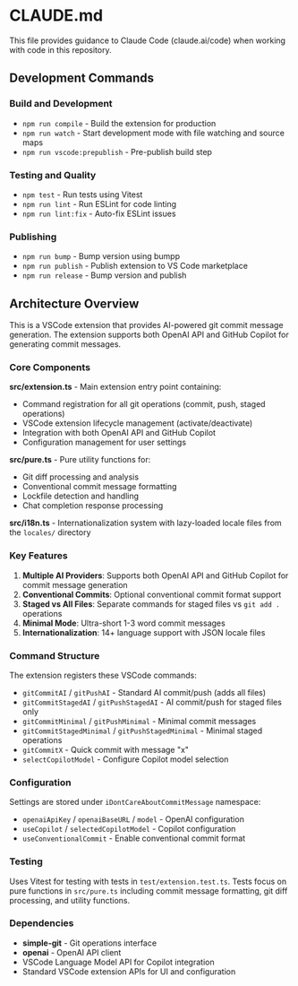 # CLAUDE.md

This file provides guidance to Claude Code (claude.ai/code) when working with code in this repository.

## Development Commands

### Build and Development
- `npm run compile` - Build the extension for production
- `npm run watch` - Start development mode with file watching and source maps
- `npm run vscode:prepublish` - Pre-publish build step

### Testing and Quality
- `npm test` - Run tests using Vitest
- `npm run lint` - Run ESLint for code linting
- `npm run lint:fix` - Auto-fix ESLint issues

### Publishing
- `npm run bump` - Bump version using bumpp
- `npm run publish` - Publish extension to VS Code marketplace
- `npm run release` - Bump version and publish

## Architecture Overview

This is a VSCode extension that provides AI-powered git commit message generation. The extension supports both OpenAI API and GitHub Copilot for generating commit messages.

### Core Components

**src/extension.ts** - Main extension entry point containing:
- Command registration for all git operations (commit, push, staged operations)
- VSCode extension lifecycle management (activate/deactivate)
- Integration with both OpenAI API and GitHub Copilot
- Configuration management for user settings

**src/pure.ts** - Pure utility functions for:
- Git diff processing and analysis
- Conventional commit message formatting
- Lockfile detection and handling
- Chat completion response processing

**src/i18n.ts** - Internationalization system with lazy-loaded locale files from the `locales/` directory

### Key Features

1. **Multiple AI Providers**: Supports both OpenAI API and GitHub Copilot for commit message generation
2. **Conventional Commits**: Optional conventional commit format support
3. **Staged vs All Files**: Separate commands for staged files vs `git add .` operations
4. **Minimal Mode**: Ultra-short 1-3 word commit messages
5. **Internationalization**: 14+ language support with JSON locale files

### Command Structure

The extension registers these VSCode commands:
- `gitCommitAI` / `gitPushAI` - Standard AI commit/push (adds all files)
- `gitCommitStagedAI` / `gitPushStagedAI` - AI commit/push for staged files only
- `gitCommitMinimal` / `gitPushMinimal` - Minimal commit messages
- `gitCommitStagedMinimal` / `gitPushStagedMinimal` - Minimal staged operations
- `gitCommitX` - Quick commit with message "x"
- `selectCopilotModel` - Configure Copilot model selection

### Configuration

Settings are stored under `iDontCareAboutCommitMessage` namespace:
- `openaiApiKey` / `openaiBaseURL` / `model` - OpenAI configuration
- `useCopilot` / `selectedCopilotModel` - Copilot configuration  
- `useConventionalCommit` - Enable conventional commit format

### Testing

Uses Vitest for testing with tests in `test/extension.test.ts`. Tests focus on pure functions in `src/pure.ts` including commit message formatting, git diff processing, and utility functions.

### Dependencies

- **simple-git** - Git operations interface
- **openai** - OpenAI API client
- VSCode Language Model API for Copilot integration
- Standard VSCode extension APIs for UI and configuration
